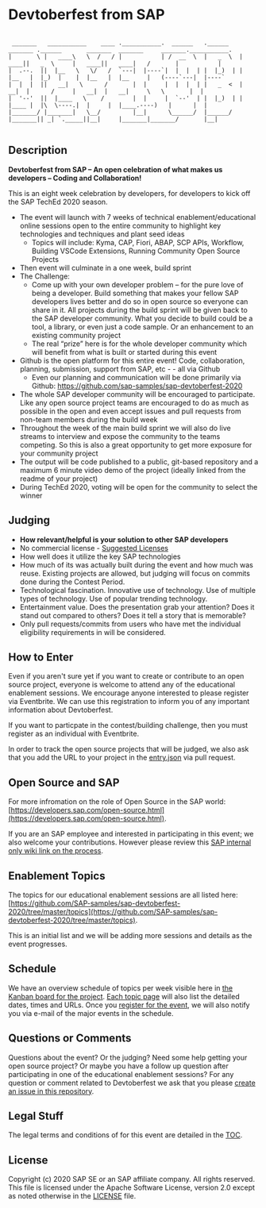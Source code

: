 # Devtoberfest from SAP

```shell
                                                                                           
 _______   ___________    ____ .___________.  ______   .______    _______ .______       _______  _______     _______.___________.
|       \ |   ____\   \  /   / |           | /  __  \  |   _  \  |   ____||   _  \     |   ____||   ____|   /       |           |
|  .--.  ||  |__   \   \/   /  `---|  |----`|  |  |  | |  |_)  | |  |__   |  |_)  |    |  |__   |  |__     |   (----`---|  |----`
|  |  |  ||   __|   \      /       |  |     |  |  |  | |   _  <  |   __|  |      /     |   __|  |   __|     \   \       |  |     
|  '--'  ||  |____   \    /        |  |     |  `--'  | |  |_)  | |  |____ |  |\  \----.|  |     |  |____.----)   |      |  |     
|_______/ |_______|   \__/         |__|      \______/  |______/  |_______|| _| `._____||__|     |_______|_______/       |__|     
                                                                                                                                 

```

## Description

**Devtoberfest from SAP – An open celebration of what makes us developers – Coding and Collaboration!**

This is an eight week celebration by developers, for developers to kick off the SAP TechEd 2020 season.

* The event will launch with 7 weeks of technical enablement/educational online sessions open to the entire community to highlight key technologies and techniques and plant seed ideas
  * Topics will include: Kyma, CAP, Fiori, ABAP, SCP APIs, Workflow, Building VSCode Extensions, Running Community Open Source Projects
* Then event will culminate in a one week, build sprint
* The Challenge:
  * Come up with your own developer problem – for the pure love of being a developer. Build something that makes your fellow SAP developers lives better and do so in open source so everyone can share in it. All projects during the build sprint will be given back to the SAP developer community. What you decide to build could be a tool, a library, or even just a code sample. Or an enhancement to an existing community project
  * The real “prize” here is for the whole developer community which will benefit from what is built or started during this event
* Github is the open platform for this entire event! Code, collaboration, planning, submission, support from SAP, etc - - all via Github
  * Even our planning and communication will be done primarily via Github: <https://github.com/sap-samples/sap-devtoberfest-2020>
* The whole SAP developer community will be encouraged to participate.  Like any open source project teams are encouraged to do as much as possible in the open and even accept issues and pull requests from non-team members during the build week
* Throughout the week of the main build sprint we will also do live streams to interview and expose the community to the teams competing. So this is also a great opportunity to get more exposure for your community project
* The output will be code published to a public, git-based repository and a maximum 6 minute video demo of the project (ideally linked from the readme of your project)
* During TechEd 2020, voting will be open for the community to select the winner

## Judging

* **How relevant/helpful is your solution to other SAP developers**
* No commercial license - [Suggested Licenses](https://opensource.org/licenses/alphabetical)
* How well does it utilize the key SAP technologies
* How much of its was actually built during the event and how much was reuse. Existing projects are allowed, but judging will focus on commits done during the Contest Period.
* Technological fascination.  Innovative use of technology.  Use of multiple types of technology.  Use of popular trending technology.
* Entertainment value.  Does the presentation grab your attention?  Does it stand out compared to others?  Does it tell a story that is memorable?
* Only pull requests/commits from users who have met the individual eligibility requirements in will be considered.

## How to Enter

Even if you aren't sure yet if you want to create or contribute to an open source project, everyone is welcome to attend any of the educational enablement sessions.  We encourage anyone interested to please register via Eventbrite. We can use this registration to inform you of any important information about Devtoberfest.

If you want to particpate in the contest/building challenge, then you must register as an individual with Eventbrite.

In order to track the open source projects that will be judged, we also ask that you add the URL to your project in the [entry.json](entry.json) via pull request.

## Open Source and SAP

For more infromation on the role of Open Source in the SAP world: [https://developers.sap.com/open-source.html](https://developers.sap.com/open-source.html).

If you are an SAP employee and interested in participating in this event; we also welcome your contributions. However please review this [SAP internal only wiki link on the process](https://wiki.wdf.sap.corp/wiki/display/ospodocs/Contributing).

## Enablement Topics

The topics for our educational enablement sessions are all listed here: [https://github.com/SAP-samples/sap-devtoberfest-2020/tree/master/topics](https://github.com/SAP-samples/sap-devtoberfest-2020/tree/master/topics).

This is an initial list and we will be adding more sessions and details as the event progresses.

## Schedule

We have an overview schedule of topics per week visible here in [the Kanban board for the project](https://github.com/SAP-samples/sap-devtoberfest-2020/projects/1). [Each topic page](https://github.com/SAP-samples/sap-devtoberfest-2020/tree/master/topics) will also list the detailed dates, times and URLs. Once you [register for the event](#how-to-enter), we will also notify you via e-mail of the major events in the schedule.

## Questions or Comments

Questions about the event?  Or the judging?  Need some help getting your open source project?  Or maybe you have a follow up question after participating in one of the educational enablement sessions?  For any question or comment related to Devtoberfest we ask that you please [create an issue in this repository](https://github.com/SAP-samples/sap-devtoberfest-2020/issues/new).

## Legal Stuff

The legal terms and conditions of for this event are detailed in the [TOC](TOC.md).

## License

Copyright (c) 2020 SAP SE or an SAP affiliate company. All rights reserved.
This file is licensed under the Apache Software License, version 2.0 except as noted otherwise in the [LICENSE](LICENSE) file.
